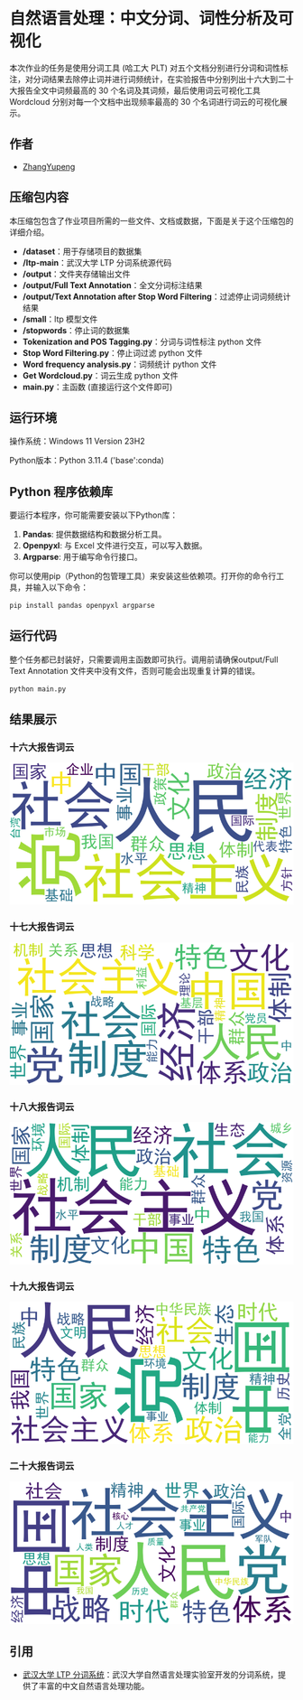 # 自然语言处理：中文分词、词性分析及可视化

本次作业的任务是使用分词工具 (哈工大 PLT) 对五个文档分别进行分词和词性标注，对分词结果去除停止词并进行词频统计，在实验报告中分别列出十六大到二十大报告全文中词频最高的 30 个名词及其词频，最后使用词云可视化工具 Wordcloud 分别对每一个文档中出现频率最高的 30 个名词进行词云的可视化展示。

## 作者

- [ZhangYupeng](https://github.com/SYSU-Zhangyp)

## 压缩包内容  

本压缩包包含了作业项目所需的一些文件、文档或数据，下面是关于这个压缩包的详细介绍。 
- **/dataset**：用于存储项目的数据集
- **/ltp-main**：武汉大学 LTP 分词系统源代码  
- **/output**：文件夹存储输出文件
- **/output/Full Text Annotation**：全文分词标注结果  
- **/output/Text Annotation after Stop Word Filtering**：过滤停止词词频统计结果
- **/small**：ltp 模型文件  
- **/stopwords**：停止词的数据集  
- **Tokenization and POS Tagging.py**：分词与词性标注 python 文件  
- **Stop Word Filtering.py**：停止词过滤 python 文件  
- **Word frequency analysis.py**：词频统计 python 文件  
- **Get Wordcloud.py**：词云生成 python 文件  
- **main.py**：主函数 (直接运行这个文件即可)

## 运行环境

操作系统：Windows 11 Version 23H2

Python版本：Python 3.11.4 ('base':conda)

## Python 程序依赖库  
  
要运行本程序，你可能需要安装以下Python库：  
   
1. **Pandas**: 提供数据结构和数据分析工具。    
2. **Openpyxl**: 与 Excel 文件进行交互，可以写入数据。  
3. **Argparse**: 用于编写命令行接口。  
  
你可以使用pip（Python的包管理工具）来安装这些依赖项。打开你的命令行工具，并输入以下命令：  
  
```bash  
pip install pandas openpyxl argparse
```
## 运行代码

整个任务都已封装好，只需要调用主函数即可执行。调用前请确保output/Full Text Annotation 文件夹中没有文件，否则可能会出现重复计算的错误。
```bash  
python main.py
```

## 结果展示
### 十六大报告词云
![十六大](output/Wordcloud/wordcloud_十六大报告.png)
### 十七大报告词云
![十七大](output/Wordcloud/wordcloud_十七大报告.png)
### 十八大报告词云
![十八大](output/Wordcloud/wordcloud_十八大报告.png)
### 十九大报告词云
![十九大](output/Wordcloud/wordcloud_十九大报告.png)
### 二十大报告词云
![二十大](output/Wordcloud/wordcloud_二十大报告.png)

## 引用

  
- [武汉大学 LTP 分词系统](https://github.com/HIT-SCIR/ltp)：武汉大学自然语言处理实验室开发的分词系统，提供了丰富的中文自然语言处理功能。



